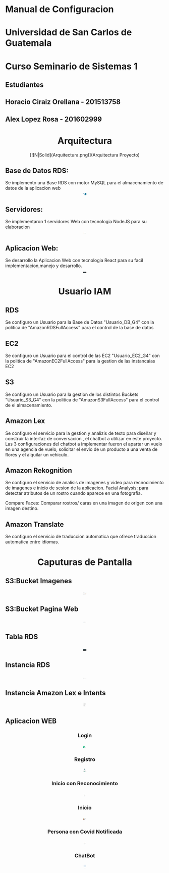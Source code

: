 # Manual de Configuracion
# Universidad de San Carlos de Guatemala
# Curso Seminario de Sistemas 1
## Estudiantes
## Horacio Ciraiz Orellana - 201513758
## Alex Lopez Rosa - 201602999

<center><h1>  Arquitectura </h1></center>
<center>
[![N|Solid](Arquitectura.png)](Arquitectura Proyecto)
</center>

<h2>Base de Datos RDS:</h2>
Se implemento una Base RDS con motor MySQL para el almacenamiento de datos de la aplicacion web

<center>
<img src="rds.png" alt="drawing" style="width:10px;"/>
</center>

<h2>Servidores:</h2>
Se implementaron 1 servidores Web con tecnologia NodeJS para su elaboracion 
<center>
<img src="balanceador.png" alt="drawing" style="width:10px;"/>
</center>

<h2>Aplicacion Web:</h2>
Se desarrollo la Aplicacion Web con tecnologia React para su facil implementacion,manejo y desarrollo.

<center>
<img src="react.png" alt="drawing" style="width:10px;"/>
</center>

<center><h1>  Usuario IAM </h1></center>
<h2>RDS </h2>
Se configuro un Usuario para la Base de Datos "Usuario_DB_G4" con la politica de "AmazonRDSFullAccess" para el control de la base de datos

<h2>EC2</h2>
Se configuro un Usuario para el control de las EC2 "Usuario_EC2_G4" con la politica de "AmazonEC2FullAccess" para la gestion de las instancaias EC2

<h2>S3 </h2>
Se configuro un Usuario para la gestion de los distintos Buckets "Usuario_S3_G4" con la politica de "AmazonS3FullAccess" para el control de el almacenamiento.

<h2>Amazon Lex </h2>
Se configuro el servicio para la gestion y analizis de texto para diseñar y construir la interfaz de conversacion ,  el chatbot a utilizar en este proyecto.
Las 3 configuraciones del chatbot a implementar fueron el apartar un vuelo en una agencia de vuelo, solicitar el envio de un producto a una venta de flores y el alquilar un vehiculo.

<h2>Amazon Rekognition </h2>
Se configuro el servicio de analisis de imagenes y video para recnocimiento de imagenes e inicio de sesion de la aplicacion.
Facial Analysis: para detectar atributos de un rostro cuando aparece en una fotografia.

Compare Faces: Comparar rostros/ caras en una imagen de origen con una imagen destino.


<h2>Amazon Translate </h2>
Se configuro el servicio de traduccion automatica que ofrece traduccion automatica entre idiomas.


<center><h1>  Caputuras de Pantalla </h1></center>

<h2>S3:Bucket Imagenes </h2>

<center>
<img src="img1.png" alt="drawing" style="width:10px;"/>
</center>
 
<h2>S3:Bucket Pagina Web </h2>

<center>
<img src="img2.png" alt="drawing" style="width:10px;"/>
</center>


 
<h2>Tabla RDS </h2>

<center>
<img src="img6.png" alt="drawing" style="width:10px;"/>
</center>

<h2>Instancia RDS </h2>

<center>
<img src="img7.png" alt="drawing" style="width:10px;"/>
</center>

<h2>Instancia Amazon Lex e Intents </h2>

<center>
<img src="img8.png" alt="drawing" style="width:10px;"/>
</center>


<h2>Aplicacion WEB </h2>

<center><h3> Login </h3></center>
<center>
<img src="login.png" alt="drawing" style="width:10px;"/>
</center>

<center><h3> Registro </h3></center>
<center>
<img src="registro.png" alt="drawing" style="width:10px;"/>
</center>

<center><h3> Inicio con Reconocimiento </h3></center>
<center>
<img src="reconocimiento.png" alt="drawing" style="width:10px;"/>
</center>

<center><h3>Inicio </h3></center>
<center>
<img src="inicio.png" alt="drawing" style="width:10px;"/>
</center>

<center><h3>Persona con Covid Notificada </h3></center>
<center>
<img src="covidiano.png" alt="drawing" style="width:10px;"/>
</center>



<center><h3>ChatBot</h3></center>
<center>
<img src="chatbot.png" alt="drawing" style="width:10px;"/>
</center>


